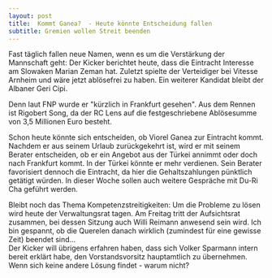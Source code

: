 ```yaml
---
layout: post
title:  Kommt Ganea?  - Heute könnte Entscheidung fallen
subtitle: Gremien wollen Streit beenden
---
```


Fast täglich fallen neue Namen, wenn es um die Verstärkung der Mannschaft geht: Der Kicker berichtet heute, dass die Eintracht Interesse am Slowaken Marian Zeman hat. Zuletzt spielte der Verteidiger bei Vitesse Arnheim und wäre jetzt ablösefrei zu haben. Ein weiterer Kandidat bleibt der Albaner Geri Cipi.

Denn laut FNP wurde er "kürzlich in Frankfurt gesehen". Aus dem Rennen ist Rigobert Song, da der RC Lens auf die festgeschriebene Ablösesumme von 3,5 Millionen Euro besteht.

Schon heute könnte sich entscheiden, ob Viorel Ganea zur Eintracht kommt. Nachdem er aus seinem Urlaub zurückgekehrt ist, wird er mit seinem Berater entscheiden, ob er ein Angebot aus der Türkei annimmt oder doch nach Frankfurt kommt. In der Türkei könnte er mehr verdienen. Sein Berater favorisiert dennoch die Eintracht, da hier die Gehaltszahlungen pünktlich getätigt würden. In dieser Woche sollen auch weitere Gespräche mit Du-Ri Cha geführt werden.

Bleibt noch das Thema Kompetenzstreitigkeiten: Um die Probleme zu lösen wird heute der Verwaltungsrat tagen. Am Freitag tritt der Aufsichtsrat zusammen, bei dessen Sitzung auch Willi Reimann anwesend sein wird. Ich bin gespannt, ob die Querelen danach wirklich (zumindest für eine gewisse Zeit) beendet sind...  
Der Kicker will übrigens erfahren haben, dass sich Volker Sparmann intern bereit erklärt habe, den Vorstandsvorsitz hauptamtlich zu übernehmen. Wenn sich keine andere Lösung findet - warum nicht?
